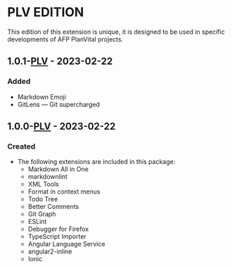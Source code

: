 # PLV EDITION

This edition of this extension is unique, it is designed to be used in specific developments of AFP PlanVital projects.

## 1.0.1-[PLV] - 2023-02-22

### Added

* Markdown Emoji
* GitLens — Git supercharged

## 1.0.0-[PLV] - 2023-02-22

### Created

* The following extensions are included in this package:
  * Markdown All in One
  * markdownlint
  * XML Tools
  * Format in context menus
  * Todo Tree
  * Better Comments
  * Git Graph
  * ESLint
  * Debugger for Firefox
  * TypeScript Importer
  * Angular Language Service
  * angular2-inline
  * Ionic

[PLV]: https://github.com/Gydunhn/IonicAngular-Essentials/tree/edition/plv-edition
